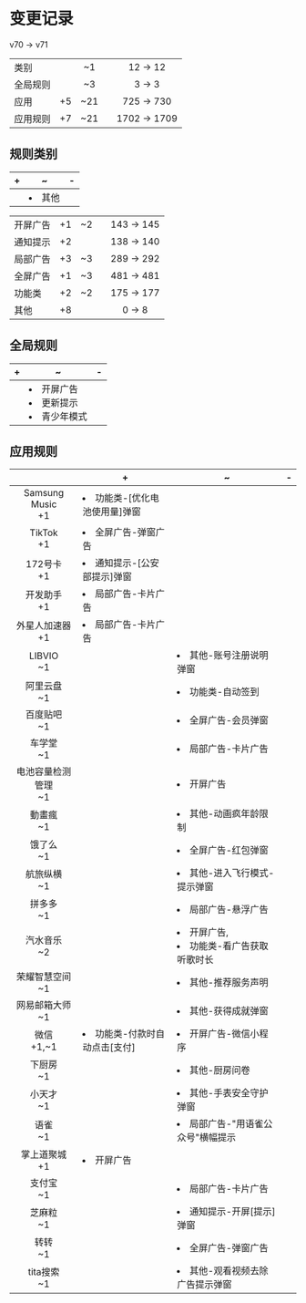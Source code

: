# 变更记录

v70 -> v71

||||||
|-|:-:|:-:|:-:|:-:|
|类别||~1||12 -> 12|
|全局规则||~3||3 -> 3|
|应用|+5|~21||725 -> 730|
|应用规则|+7|~21||1702 -> 1709|

## 规则类别

|+|~|-|
|-|-|-|
||<li>其他||

||||||
|-|:-:|:-:|:-:|:-:|
|开屏广告|+1|~2||143 -> 145|
|通知提示|+2|||138 -> 140|
|局部广告|+3|~3||289 -> 292|
|全屏广告|+1|~3||481 -> 481|
|功能类|+2|~2||175 -> 177|
|其他|+8|||0 -> 8|

## 全局规则

|+|~|-|
|-|-|-|
||<li>开屏广告<li>更新提示<li>青少年模式||

## 应用规则

||+|~|-|
|:-:|-|-|-|
|Samsung Music<br>+1|<li>功能类-[优化电池使用量]弹窗|||
|TikTok<br>+1|<li>全屏广告-弹窗广告|||
|172号卡<br>+1|<li>通知提示-[公安部提示]弹窗|||
|开发助手<br>+1|<li>局部广告-卡片广告|||
|外星人加速器<br>+1|<li>局部广告-卡片广告|||
|LIBVIO<br>~1||<li>其他-账号注册说明弹窗||
|阿里云盘<br>~1||<li>功能类-自动签到||
|百度贴吧<br>~1||<li>全屏广告-会员弹窗||
|车学堂<br>~1||<li>局部广告-卡片广告||
|电池容量检测管理<br>~1||<li>开屏广告||
|動畫瘋<br>~1||<li>其他-动画疯年龄限制||
|饿了么<br>~1||<li>全屏广告-红包弹窗||
|航旅纵横<br>~1||<li>其他-进入飞行模式-提示弹窗||
|拼多多<br>~1||<li>局部广告-悬浮广告||
|汽水音乐<br>~2||<li>开屏广告,<li>功能类-看广告获取听歌时长||
|荣耀智慧空间<br>~1||<li>其他-推荐服务声明||
|网易邮箱大师<br>~1||<li>其他-获得成就弹窗||
|微信<br>+1,~1|<li>功能类-付款时自动点击[支付]|<li>开屏广告-微信小程序||
|下厨房<br>~1||<li>其他-厨房问卷||
|小天才<br>~1||<li>其他-手表安全守护弹窗||
|语雀<br>~1||<li>局部广告-"用语雀公众号"横幅提示||
|掌上道聚城<br>+1|<li>开屏广告|||
|支付宝<br>~1||<li>局部广告-卡片广告||
|芝麻粒<br>~1||<li>通知提示-开屏[提示]弹窗||
|转转<br>~1||<li>全屏广告-弹窗广告||
|tita搜索<br>~1||<li>其他-观看视频去除广告提示弹窗||
